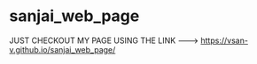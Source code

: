 # sanjai_web_page  
JUST CHECKOUT MY PAGE USING THE LINK ---> https://vsan-v.github.io/sanjai_web_page/
